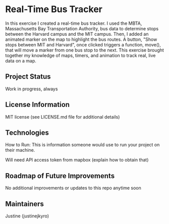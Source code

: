 # Real-Time Bus Tracker

In this exercise I created a real-time bus tracker. I used the MBTA, Massachusetts Bay Transportation Authority, bus data to determine stops between the Harvard campus and the MIT campus. Then, I added an animated marker on the map to highlight the bus routes. A button, "Show stops between MIT and Harvard", once clicked triggers a function, move(), that will move a marker from one bus stop to the next. This exercise brought together my knowledge of maps, timers, and animation to track real, live data on a map.

## Project Status
Work in progress, always

## License Information
MIT license (see LICENSE.md file for additional details)

## Technologies 
How to Run: This is information someone would use to run your project on their machine.

Will need API access token from mapbox (explain how to obtain that)

## Roadmap of Future Improvements
No additional improvements or updates to this repo anytime soon

## Maintainers
Justine (justinejkyro)
